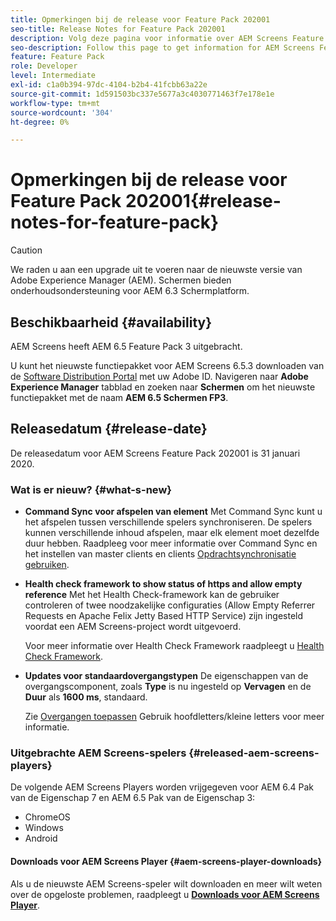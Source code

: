 ```yaml
---
title: Opmerkingen bij de release voor Feature Pack 202001
seo-title: Release Notes for Feature Pack 202001
description: Volg deze pagina voor informatie over AEM Screens Feature Pack 202001 uitgebracht op 31 januari 2020.
seo-description: Follow this page to get information for AEM Screens Feature Pack 202001 released on January 31, 2020.
feature: Feature Pack
role: Developer
level: Intermediate
exl-id: c1a0b394-97dc-4104-b2b4-41fcbb63a22e
source-git-commit: 1d591503bc337e5677a3c4030771463f7e178e1e
workflow-type: tm+mt
source-wordcount: '304'
ht-degree: 0%

---
```


# Opmerkingen bij de release voor Feature Pack 202001{#release-notes-for-feature-pack}

>[!CAUTION]
>
>We raden u aan een upgrade uit te voeren naar de nieuwste versie van Adobe Experience Manager (AEM). Schermen bieden onderhoudsondersteuning voor AEM 6.3 Schermplatform.

## Beschikbaarheid {#availability}

AEM Screens heeft AEM 6.5 Feature Pack 3 uitgebracht.

U kunt het nieuwste functiepakket voor AEM Screens 6.5.3 downloaden van de [Software Distribution Portal](https://experience.adobe.com/#/downloads/content/software-distribution/en/aem.html) met uw Adobe ID. Navigeren naar **Adobe Experience Manager** tabblad en zoeken naar **Schermen** om het nieuwste functiepakket met de naam **AEM 6.5 Schermen FP3**.

## Releasedatum {#release-date}

De releasedatum voor AEM Screens Feature Pack 202001 is 31 januari 2020.

### Wat is er nieuw? {#what-s-new}

* **Command Sync voor afspelen van element**
Met Command Sync kunt u het afspelen tussen verschillende spelers synchroniseren. De spelers kunnen verschillende inhoud afspelen, maar elk element moet dezelfde duur hebben.
Raadpleeg voor meer informatie over Command Sync en het instellen van master clients en clients [Opdrachtsynchronisatie gebruiken](using-command-sync.md).

* **Health check framework to show status of https and allow empty reference**
Met het Health Check-framework kan de gebruiker controleren of twee noodzakelijke configuraties (Allow Empty Referrer Requests en Apache Felix Jetty Based HTTP Service) zijn ingesteld voordat een AEM Screens-project wordt uitgevoerd.

   Voor meer informatie over Health Check Framework raadpleegt u [Health Check Framework](/help/user-guide/configuring-screens-introduction.md#health-check-framework).

* **Updates voor standaardovergangstypen**
De eigenschappen van de overgangscomponent, zoals 
**Type** is nu ingesteld op **Vervagen** en de **Duur** als **1600 ms**, standaard.

   Zie [Overgangen toepassen](/help/user-guide/applying-transitions.md) Gebruik hoofdletters/kleine letters voor meer informatie.


### Uitgebrachte AEM Screens-spelers {#released-aem-screens-players}

De volgende AEM Screens Players worden vrijgegeven voor AEM 6.4 Pak van de Eigenschap 7 en AEM 6.5 Pak van de Eigenschap 3:

* ChromeOS
* Windows
* Android

#### Downloads voor AEM Screens Player  {#aem-screens-player-downloads}

Als u de nieuwste AEM Screens-speler wilt downloaden en meer wilt weten over de opgeloste problemen, raadpleegt u [**Downloads voor AEM Screens Player**](https://download.macromedia.com/screens/).
